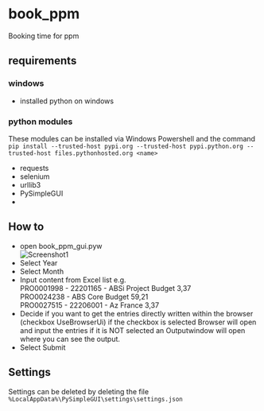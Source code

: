 # book_ppm
Booking time for ppm

## requirements
### windows
- installed python on windows
### python modules
These modules can be installed via Windows Powershell and the command `pip install --trusted-host pypi.org --trusted-host pypi.python.org --trusted-host files.pythonhosted.org <name>`
- requests
- selenium
- urllib3
- PySimpleGUI
- 
## How to
- open book_ppm_gui.pyw  
![Screenshot1](https://github.com/x3n0r/book_ppm/assets/33955757/06dbd3c0-6792-45eb-8681-53a0f05abeba)
- Select Year
- Select Month
- Input content from Excel list e.g.  
PRO0001998 - 22201165 - ABSi Project Budget	 3,37   
PRO0024238 - ABS Core Budget	 59,21   
PRO0027515 - 22206001 - Az France	 3,37  
- Decide if you want to get the entries directly written within the browser (checkbox UseBrowserUi)
    if the checkbox is selected Browser will open and input the entries
    if it is NOT selected an Outputwindow will open where you can see the output.
- Select Submit

## Settings
Settings can be deleted by deleting the file `%LocalAppData%\PySimpleGUI\settings\settings.json`
